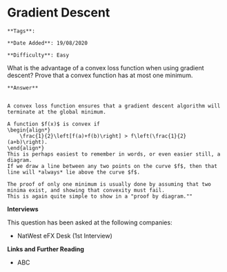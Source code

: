 # Gradient Descent

```{margin} Metadata
**Tags**: 

**Date Added**: 19/08/2020

**Difficulty**: Easy
```


What is the advantage of a convex loss function when using gradient descent?
Prove that a convex function has at most one minimum.

````{toggle} Click to reveal answer
**Answer**


A convex loss function ensures that a gradient descent algorithm will terminate at the global minimum.

A function $f(x)$ is convex if
\begin{align*}
    \frac{1}{2}\left[f(a)+f(b)\right] > f\left(\frac{1}{2}(a+b)\right).
\end{align*}
This is perhaps easiest to remember in words, or even easier still, a diagram.
If we draw a line between any two points on the curve $f$, then that line will *always* lie above the curve $f$.

The proof of only one minimum is usually done by assuming that two minima exist, and showing that convexity must fail.
This is again quite simple to show in a "proof by diagram.""

````


**Interviews**

This question has been asked at the following companies:
 
- NatWest eFX Desk (1st Interview)




**Links and Further Reading**
 
- ABC  


